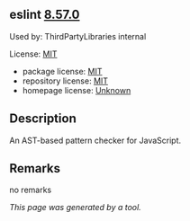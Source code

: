 eslint [8.57.0](https://www.npmjs.com/package/eslint/v/8.57.0)
--------------------

Used by: ThirdPartyLibraries internal

License: [MIT](../../../../licenses/mit) 

- package license: [MIT]() 
- repository license: [MIT](https://github.com/eslint/eslint) 
- homepage license: [Unknown](https://eslint.org) 

Description
-----------
An AST-based pattern checker for JavaScript.

Remarks
-----------
no remarks



*This page was generated by a tool.*